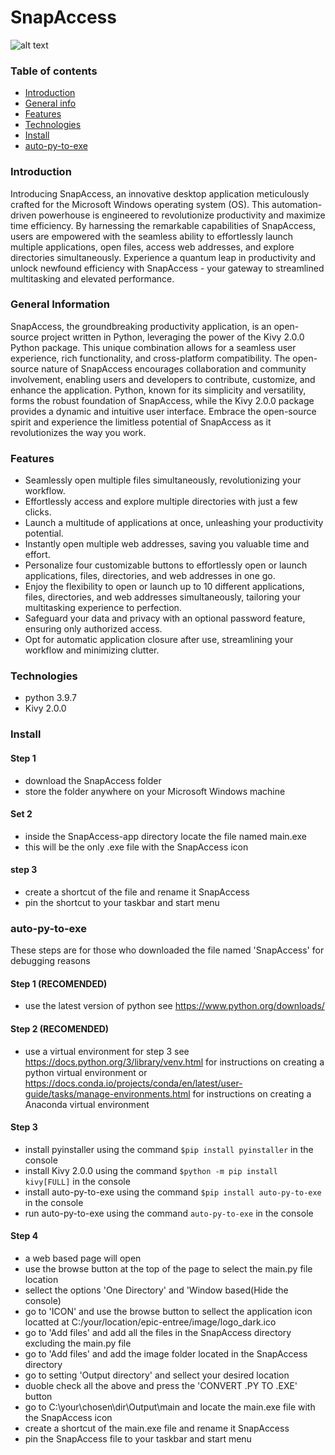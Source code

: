 # SnapAccess

![alt text](https://github.com/Garry0Host/Entree/blob/main/epic-entree/image/logo_dark.png)

### Table of contents
* [Introduction](#introduction)
* [General info](#general-info)
* [Features](#features)
* [Technologies](#technologies)
* [Install](#install)
* [auto-py-to-exe](#auto-py-to-exe)

### Introduction
Introducing SnapAccess, an innovative desktop application meticulously crafted for the Microsoft Windows operating system (OS). This automation-driven powerhouse is engineered to revolutionize productivity and maximize time efficiency. By harnessing the remarkable capabilities of SnapAccess, users are empowered with the seamless ability to effortlessly launch multiple applications, open files, access web addresses, and explore directories simultaneously. Experience a quantum leap in productivity and unlock newfound efficiency with SnapAccess - your gateway to streamlined multitasking and elevated performance.

### General Information
SnapAccess, the groundbreaking productivity application, is an open-source project written in Python, leveraging the power of the Kivy 2.0.0 Python package. This unique combination allows for a seamless user experience, rich functionality, and cross-platform compatibility. The open-source nature of SnapAccess encourages collaboration and community involvement, enabling users and developers to contribute, customize, and enhance the application. Python, known for its simplicity and versatility, forms the robust foundation of SnapAccess, while the Kivy 2.0.0 package provides a dynamic and intuitive user interface. Embrace the open-source spirit and experience the limitless potential of SnapAccess as it revolutionizes the way you work.

### Features
- Seamlessly open multiple files simultaneously, revolutionizing your workflow.
- Effortlessly access and explore multiple directories with just a few clicks.
- Launch a multitude of applications at once, unleashing your productivity potential.
- Instantly open multiple web addresses, saving you valuable time and effort.
- Personalize four customizable buttons to effortlessly open or launch applications, files, directories, and web addresses in one go.
- Enjoy the flexibility to open or launch up to 10 different applications, files, directories, and web addresses simultaneously, tailoring your multitasking experience to perfection.
- Safeguard your data and privacy with an optional password feature, ensuring only authorized access.
- Opt for automatic application closure after use, streamlining your workflow and minimizing clutter.

### Technologies
- python 3.9.7
- Kivy 2.0.0

### Install
#### Step 1
- download the SnapAccess folder
- store the folder anywhere on your Microsoft Windows machine
#### Set 2
- inside the SnapAccess-app directory locate the file named main.exe
- this will be the only .exe file with the SnapAccess icon
#### step 3
- create a shortcut of the file and rename it SnapAccess
- pin the shortcut to your taskbar and start menu

### auto-py-to-exe
These steps are for those who downloaded the file named 'SnapAccess' for debugging reasons
#### Step 1 (RECOMENDED)
- use the latest version of python see https://www.python.org/downloads/

#### Step 2 (RECOMENDED)
- use a virtual environment for step 3 see https://docs.python.org/3/library/venv.html for instructions on creating a python virtual environment or  https://docs.conda.io/projects/conda/en/latest/user-guide/tasks/manage-environments.html for instructions on creating a Anaconda virtual environment


#### Step 3
- install pyinstaller using the command `$pip install pyinstaller` in the console  
- install Kivy 2.0.0 using the command `$python -m pip install kivy[FULL]` in the console
- install auto-py-to-exe using the command `$pip install auto-py-to-exe` in the console
- run auto-py-to-exe using the command `auto-py-to-exe` in the console

#### Step 4
- a web based page will open
- use the browse button at the top of the page to select the main.py file location
- sellect the options 'One Directory' and 'Window based(Hide the console)
- go to 'ICON' and use the browse button to sellect the application icon locatted at C:/your/location/epic-entree/image/logo_dark.ico
- go to 'Add files' and add all the files in the SnapAccess directory excluding the main.py file
- go to 'Add files' and add the image folder located in the SnapAccess directory
- go to setting 'Output directory' and sellect your desired location
- duoble check all the above and press the 'CONVERT .PY TO .EXE' button
- go to C:\your\chosen\dir\Output\main and locate the main.exe file with the SnapAccess icon
- create a shortcut of the main.exe file and rename it SnapAccess
- pin the SnapAccess file to your taskbar and start menu
